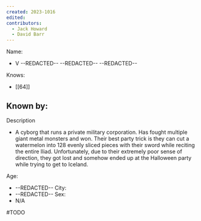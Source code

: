 ```yaml
---
created: 2023-1016
edited:
contributors:
  - Jack Howard
  - David Barr
---
```


Name:
- V --REDACTED-- --REDACTED-- --REDACTED--

Knows:
- [[64]]

Known by:
- 

Description
- A cyborg that runs a private military corporation. Has fought multiple giant metal monsters and won. Their best party trick is they can cut a watermelon into 128 evenly sliced pieces with their sword while reciting the entire Iliad. Unfortunately, due to their extremely poor sense of direction, they got lost and somehow ended up at the Halloween party while trying to get to Iceland. 


Age:
- --REDACTED--
City:
- --REDACTED--
Sex:
- N/A


#TODO